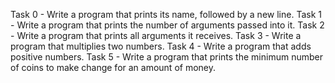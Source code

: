 Task 0 - Write a program that prints its name, followed by a new line.
Task 1 - Write a program that prints the number of arguments passed into it.
Task 2 - Write a program that prints all arguments it receives.
Task 3 - Write a program that multiplies two numbers.
Task 4 - Write a program that adds positive numbers.
Task 5 - Write a program that prints the minimum number of coins to make change for an amount of money.
